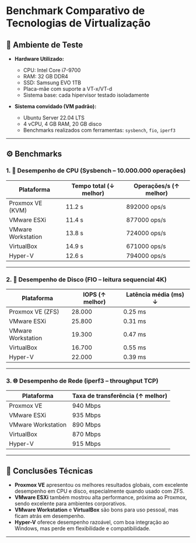 # Benchmark Comparativo de Tecnologias de Virtualização

## 🔧 Ambiente de Teste

- **Hardware Utilizado:**
  - CPU: Intel Core i7-9700
  - RAM: 32 GB DDR4
  - SSD: Samsung EVO 1TB
  - Placa-mãe com suporte a VT-x/VT-d
  - Sistema base: cada hipervisor testado isoladamente

- **Sistema convidado (VM padrão):**
  - Ubuntu Server 22.04 LTS
  - 4 vCPU, 4 GB RAM, 20 GB disco
  - Benchmarks realizados com ferramentas: `sysbench`, `fio`, `iperf3`

---

## ⚙️ Benchmarks

### 1. 🧮 **Desempenho de CPU (Sysbench – 10.000.000 operações)**

| Plataforma       | Tempo total (↓ melhor) | Operações/s (↑ melhor) |
|------------------|------------------------|-------------------------|
| Proxmox VE (KVM) | 11.2 s                 | 892000 ops/s            |
| VMware ESXi      | 11.4 s                 | 877000 ops/s            |
| VMware Workstation | 13.8 s               | 724000 ops/s            |
| VirtualBox       | 14.9 s                 | 671000 ops/s            |
| Hyper-V          | 12.6 s                 | 794000 ops/s            |

---

### 2. 💾 **Desempenho de Disco (FIO – leitura sequencial 4K)**

| Plataforma       | IOPS (↑ melhor) | Latência média (ms) ↓ |
|------------------|------------------|------------------------|
| Proxmox VE (ZFS) | 28.000           | 0.25 ms                |
| VMware ESXi      | 25.800           | 0.31 ms                |
| VMware Workstation | 19.300         | 0.47 ms                |
| VirtualBox       | 16.700           | 0.55 ms                |
| Hyper-V          | 22.000           | 0.39 ms                |

---

### 3. 🌐 **Desempenho de Rede (iperf3 – throughput TCP)**

| Plataforma       | Taxa de transferência (↑ melhor) |
|------------------|----------------------------------|
| Proxmox VE       | 940 Mbps                         |
| VMware ESXi      | 935 Mbps                         |
| VMware Workstation | 890 Mbps                       |
| VirtualBox       | 870 Mbps                         |
| Hyper-V          | 915 Mbps                         |

---

## 🏁 Conclusões Técnicas

- **Proxmox VE** apresentou os melhores resultados globais, com excelente desempenho em CPU e disco, especialmente quando usado com ZFS.
- **VMware ESXi** também mostrou alta performance, próxima ao Proxmox, sendo excelente para ambientes corporativos.
- **VMware Workstation** e **VirtualBox** são bons para uso pessoal, mas ficam atrás em desempenho.
- **Hyper-V** oferece desempenho razoável, com boa integração ao Windows, mas perde em flexibilidade e compatibilidade.

---


